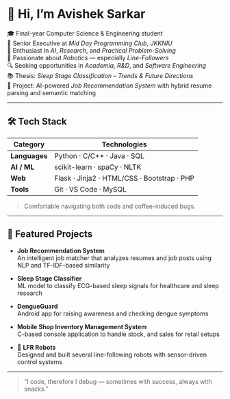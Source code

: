 # 👋 Hi, I’m Avishek Sarkar

🎓 Final-year Computer Science & Engineering student  
💼 Senior Executive at *Mid Day Programming Club, JKKNIU*  
🧠 Enthusiast in *AI*, *Research*, and *Practical Problem-Solving*  
🤖 Passionate about *Robotics* — especially *Line-Followers*  
🔍 Seeking opportunities in *Academia*, *R&D*, and *Software Engineering*  
📚 Thesis: *Sleep Stage Classification – Trends & Future Directions*  
💼 Project: AI-powered *Job Recommendation System* with hybrid resume parsing and semantic matching  

---

## 🛠️ Tech Stack

| Category       | Technologies                             |
| -------------- | ---------------------------------------- |
| **Languages**  | Python · C/C++ · Java · SQL              |
| **AI / ML**    | scikit-learn · spaCy · NLTK               |
| **Web**        | Flask · Jinja2 · HTML/CSS · Bootstrap · PHP |
| **Tools**      | Git · VS Code · MySQL                     |

> Comfortable navigating both code and coffee-induced bugs.

---

## 📌 Featured Projects

- **Job Recommendation System**  
  An intelligent job matcher that analyzes resumes and job posts using NLP and TF-IDF-based similarity

- **Sleep Stage Classifier**  
  ML model to classify ECG-based sleep signals for healthcare and sleep research

- **DengueGuard**  
  Android app for raising awareness and checking dengue symptoms

- **Mobile Shop Inventory Management System**  
  C-based console application to handle stock, and sales for retail setups

- 🤖 **LFR Robots**  
  Designed and built several line-following robots with sensor-driven control systems

---

> “I code, therefore I debug — sometimes with success, always with snacks.”  
